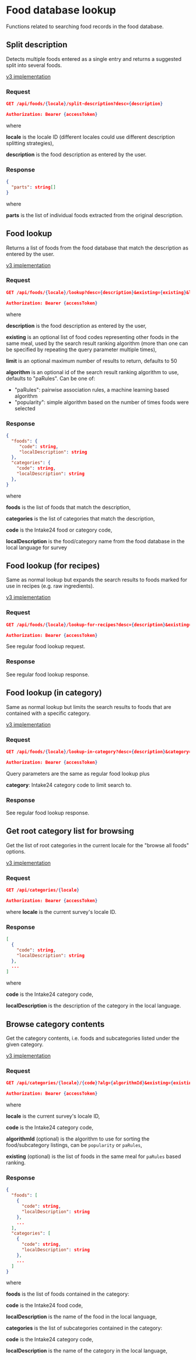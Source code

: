 # Food database lookup

Functions related to searching food records in the food database.

## Split description

Detects multiple foods entered as a single entry and returns a suggested split into several foods.

[v3 implementation](https://github.com/MRC-Epid-it24/api-server/blob/master/ApiPlayServer/app/controllers/food/user/FoodLookupController.scala#L52-L60)

### Request

```json
GET /api/foods/{locale}/split-description?desc={description}

Authorization: Bearer {accessToken}
```

where

**locale** is the locale ID (different locales could use different description splitting strategies),

**description** is the food description as entered by the user.

### Response

```json
{
  "parts": string[]
}
```

where

**parts** is the list of individual foods extracted from the original description.

## Food lookup

Returns a list of foods from the food database that match the description as entered by the user.

[v3 implementation](https://github.com/MRC-Epid-it24/api-server/blob/master/ApiPlayServer/app/controllers/food/user/FoodLookupController.scala#L62-L74)

### Request

```json
GET /api/foods/{locale}/lookup?desc={description}&existing={existing}&limit={limit}&alg={algorithm}

Authorization: Bearer {accessToken}
```

where

**description** is the food description as entered by the user,

**existing** is an optional list of food codes representing other foods in the same meal, used by the search result
ranking algorithm (more than one can be specified by repeating the query parameter multiple times),

**limit** is an optional maximum number of results to return, defaults to 50

**algorithm** is an optional id of the search result ranking algorithm to use, defaults to "paRules". Can be one of:

- "paRules": pairwise association rules, a machine learning based algorithm
- "popularity": simple algorithm based on the number of times foods were selected

### Response

```json
{
  "foods": {
     "code": string,
     "localDescription": string
  },
  "categories": {
    "code": string,
    "localDescription": string
  },
}
```

where

**foods** is the list of foods that match the description,

**categories** is the list of categories that match the description,

**code** is the Intake24 food or category code,

**localDescription** is the food/category name from the food database in the local language for survey

## Food lookup (for recipes)

Same as normal lookup but expands the search results to foods marked for use in recipes (e.g. raw ingredients).

[v3 implementation](https://github.com/MRC-Epid-it24/api-server/blob/master/ApiPlayServer/app/controllers/food/user/FoodLookupController.scala#L95-L100)

### Request

```json
GET /api/foods/{locale}/lookup-for-recipes?desc={description}&existing={existing}&limit={limit}&alg={algorithm}

Authorization: Bearer {accessToken}
```

See regular food lookup request.

### Response

See regular food lookup response.

## Food lookup (in category)

Same as normal lookup but limits the search results to foods that are contained with a specific category.

[v3 implementation](https://github.com/MRC-Epid-it24/api-server/blob/master/ApiPlayServer/app/controllers/food/user/FoodLookupController.scala#L103-L114)

### Request

```json
GET /api/foods/{locale}/lookup-in-category?desc={description}&category={category}existing={existing}&limit={limit}&alg={algorithm}

Authorization: Bearer {accessToken}
```

Query parameters are the same as regular food lookup plus

**category**: Intake24 category code to limit search to.

### Response

See regular food lookup response.

## Get root category list for browsing

Get the list of root categories in the current locale for the "browse all foods" options.

[v3 implementation](https://github.com/MRC-Epid-it24/api-server/blob/master/FoodDataSQL/src/main/scala/uk/ac/ncl/openlab/intake24/foodsql/user/FoodBrowsingServiceImpl.scala#L28-L37)

### Request

```json
GET /api/categories/{locale}

Authorization: Bearer {accessToken}
```

where **locale** is the current survey's locale ID.

### Response

```json
[
  {
    "code": string,
    "localDescription": string
  },
  ...
]
```

where

**code** is the Intake24 category code,

**localDescription** is the description of the category in the local language.

## Browse category contents

Get the category contents, i.e. foods and subcategories listed under the given category.

[v3 implementation](https://github.com/MRC-Epid-it24/api-server/blob/master/FoodDataSQL/src/main/scala/uk/ac/ncl/openlab/intake24/foodsql/user/FoodBrowsingServiceImpl.scala#L81-L89)

### Request

```json
GET /api/categories/{locale}/{code}?alg={algorithmId}&existing={existingFoodCode}

Authorization: Bearer {accessToken}
```

where

**locale** is the current survey's locale ID,

**code** is the Intake24 category code,

**algorithmId** (optional) is the algorithm to use for sorting the food/subcategory listings, can be `popularity` or
`paRules`,

**existing** (optional) is the list of foods in the same meal for `paRules` based ranking.

### Response

```json
{
  "foods": [
    {
      "code": string,
      "localDescription": string
    },
    ...
  ],
  "categories": [
    {
      "code": string,
      "localDescription": string
    },
    ...
  ]
}
```

where

**foods** is the list of foods contained in the category:

<div class="nested-description">

**code** is the Intake24 food code,

**localDescription** is the name of the food in the local language,

</div>

**categories** is the list of subcategories contained in the category:

<div class="nested-description">

**code** is the Intake24 category code,

**localDescription** is the name of the category in the local language,

</div>
